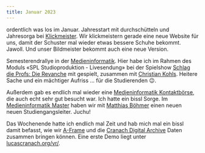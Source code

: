 ```yaml
---
title: Januar 2023
---
```


ordentlich was los im Januar. Jahresstart mit durchschütteln und Jahresorga bei [Klickmeister](https://www.klickmeister.de). Wir klickmeistern gerade eine neue Website für uns, damit der Schuster mal wieder etwas bessere Schuhe bekommt. Jawoll. Und unser Bildmeister bekommt auch eine neue Version. 

Semesterendrallye in der [Medieninformatik](https://www.medieninformatik.th-koeln.de). Hier habe ich im Rahmen des Moduls «SPL Studioproduktion - Livesendung» bei der Spielshow [Schlag die Profs: Die Revanche](https://www.medieninformatik.th-koeln.de/events/2023-01-26-schlag-den-prof/) mit gespielt, zusammen mit [Christian Kohls](https://www.th-koeln.de/personen/christian.kohls/). Heitere Sache und ein mächtiger Aufriss … für die Studierenden 😉.

Außerdem gab es endlich mal wieder eine [Medieninformatik Kontaktbörse](https://www.medieninformatik.th-koeln.de/events/2023-01-24-kontaktboerse/), die auch echt sehr gut besucht war. Ich hatte ein bissl Sorge. Im [Medieninformatik Master](https://www.medieninformatik.th-koeln.de/study/master/) haben wir mit [Matthias Böhmer](https://twitter.com/matboehmer) einen neuen neuen Studiengangsleiter. Juchu!

Das Wochenende hatte ich endlich mal Zeit und hab mich mal ein bissl damit befasst, wie wir [A-Frame](https://aframe.io) und die [Cranach Digital Archive](https://lucascranach.org) Daten zusammen bringen können. Eine erste Demo liegt unter [lucascranach.org/vr/](https://lucascranach.org/vr/?inventoryNumber=vr).
